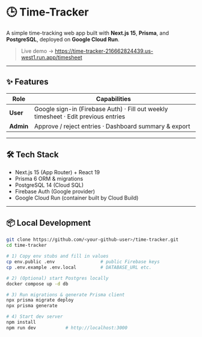 # 🕒 Time-Tracker

A simple time-tracking web app built with **Next.js 15**, **Prisma**, and **PostgreSQL**, deployed on **Google Cloud Run**.

> Live demo → <https://time-tracker-216662824439.us-west1.run.app/timesheet>

---

## ✨ Features

| Role  | Capabilities |
|-------|--------------|
| **User**  | Google sign-in (Firebase Auth) · Fill out weekly timesheet · Edit previous entries |
| **Admin** | Approve / reject entries · Dashboard summary & export |

---

## 🛠 Tech Stack

* Next.js 15 (App Router) + React 19  
* Prisma 6 ORM & migrations  
* PostgreSQL 14 (Cloud SQL)  
* Firebase Auth (Google provider)  
* Google Cloud Run (container built by Cloud Build)  

---

## 📦 Local Development

```bash
git clone https://github.com/<your-github-user>/time-tracker.git
cd time-tracker

# 1) Copy env stubs and fill in values
cp env.public .env                 # public Firebase keys
cp .env.example .env.local         # DATABASE_URL etc.

# 2) (Optional) start Postgres locally
docker compose up -d db

# 3) Run migrations & generate Prisma client
npx prisma migrate deploy
npx prisma generate

# 4) Start dev server
npm install
npm run dev           # http://localhost:3000
